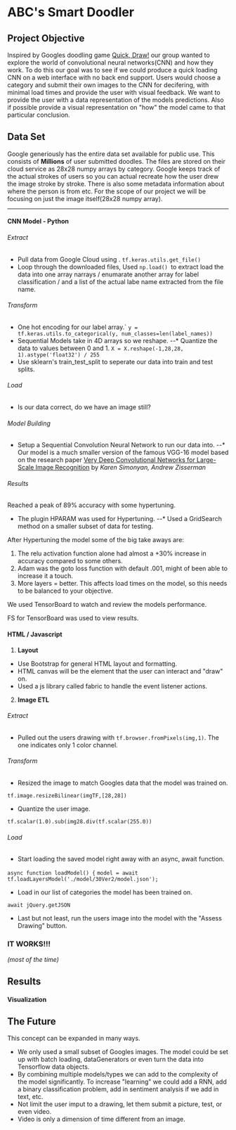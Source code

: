 ABC's Smart Doodler
======
Project Objective
------
Inspired by Googles doodling game [Quick, Draw!](https://quickdraw.withgoogle.com/#) our group wanted to explore the world of convolutional neural networks(CNN) and how they work. To do this our goal was to see if we could produce a quick loading CNN on a web interface with no back end support. Users would choose a category and submit their own images to the CNN for decifering, with minimal load times and provide the user with visual feedback.  We want to provide the user with a data representation of the models predictions.  Also if possible provide a visual representation on "how" the model came to that particular conclusion.
  
Data Set
------
Google generiously has the entire data set available for public use. This consists of **Millions** of user submitted doodles.  The files are stored on their cloud service as 28x28 numpy arrays by category.  Google keeps track of the actual strokes of users so you can actual recreate how the user drew the image stroke by stroke.  There is also some metadata information about where the person is from etc.  For the scope of our project we will be focusing on just the image itself(28x28 numpy array).
  
------

#### CNN Model - Python

###### Extract
- Pull data from Google Cloud using .
```tf.keras.utils.get_file()```
- Loop through the downloaded files, Used ```np.load() ```to extract load the data into one array narrays / enumarate another array for label classification / and a list of the actual labe name extracted from the file name.


###### Transform
- One hot encoding for our label array.`
```y = tf.keras.utils.to_categorical(y, num_classes=len(label_names))```
- Sequential Models take in 4D arrays so we reshape.
--* Quantize the data to values between 0 and 1.
```X = X.reshape(-1,28,28, 1).astype('float32') / 255```
- Use sklearn's train_test_split to seperate our data into train and test splits.


###### Load
- Is our data correct, do we have an image still?



###### Model Building
- Setup a Sequential Convolution Neural Network to run our data into.
--* Our model is a much smaller version of the famous VGG-16 model based on the research paper [Very Deep Convolutional Networks for Large-Scale Image Recognition](https://arxiv.org/abs/1409.1556) by *Karen Simonyan, Andrew Zisserman*

###### Results
Reached a peak of 89% accuracy with some hypertuning.
- The plugin HPARAM was used for Hypertuning.
--* Used a GridSearch method on a smaller subset of data for testing.

After Hypertuning the model some of the big take aways are:
1. The relu activation function alone had almost a +30% increase in accuracy compared to some others.
2. Adam was the goto loss function with default .001, might of been able to increase it a touch.
3. More layers = better. This affects load times on the model, so this needs to be balanced to your objective.

We used TensorBoard to watch and review the models performance.

FS for TensorBoard was used to view results.


#### HTML / Javascript
1. **Layout** 
- Use Bootstrap for general HTML layout and formatting.
- HTML canvas will be the element that the user can interact and "draw" on.
- Used a js library called fabric to handle the event listener actions.

2. **Image ETL**
###### Extract
- Pulled out the users drawing with ```tf.browser.fromPixels(img,1)```. The one indicates only 1 color channel.
###### Transform
- Resized the image to match Googles data that the model was trained on.

```tf.image.resizeBilinear(imgTF,[28,28])```

- Quantize the user image.

```tf.scalar(1.0).sub(img28.div(tf.scalar(255.0))```


###### Load
- Start loading the saved model right away with an async, await function.

```async function loadModel() {```
    ```model = await tf.loadLayersModel('./model/30Ver2/model.json');```
- Load in our list of categories the model has been trained on.

 ```await jQuery.getJSON```
 
 
- Last but not least, run the users image into the model with the "Assess Drawing" button.


### IT WORKS!!! ###
*(most of the time)*


Results
------
#### Visualization


The Future
------
This concept can be expanded in many ways.
- We only used a small subset of Googles images.  The model could be set up with batch loading, dataGenerators or even turn the data into Tensorflow data objects.
- By combining multiple models/types we can add to the complexity of the model significantly. To increase "learning" we could add a RNN, add a binary classification problem, add in sentiment analysis if we add in text, etc.
- Not limit the user imput to a drawing, let them submit a picture, test, or even video.
- Video is only a dimension of time different from an image.




  
  
